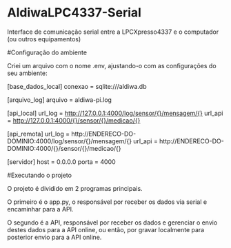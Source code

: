 # AldiwaLPC4337-Serial
Interface de comunicação serial entre a LPCXpresso4337 e o computador (ou outros equipamentos)

#Configuração do ambiente

Criei um arquivo com o nome .env, ajustando-o com as configurações do seu ambiente:

[base_dados_local]
conexao = sqlite:///aldiwa.db

[arquivo_log]
arquivo = aldiwa-pi.log

[api_local]
url_log = http://127.0.0.1:4000/log/sensor/{}/mensagem/{}
url_api = http://127.0.0.1:4000/{}/sensor/{}/medicao/{}

[api_remota]
url_log = http://ENDERECO-DO-DOMINIO:4000/log/sensor/{}/mensagem/{}
url_api = http://ENDERECO-DO-DOMINIO:4000/{}/sensor/{}/medicao/{}

[servidor]
host = 0.0.0.0
porta = 4000

#Executando o projeto

O projeto é dividido em 2 programas principais.

O primeiro é o app.py, o responsável por receber os dados via serial e encaminhar para a API.

O segundo é a API, responsável por receber os dados e gerenciar o envio destes dados para a API online, ou então, por gravar localmente para posterior envio para a API online.